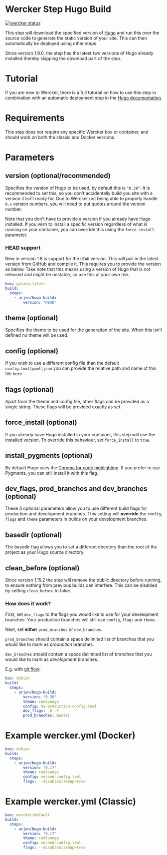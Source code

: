 # Wercker Step Hugo Build

[![wercker status](https://app.wercker.com/status/837cf1a5869eb00da38dbd6083e35825/m "wercker status")](https://app.wercker.com/project/bykey/837cf1a5869eb00da38dbd6083e35825)

This step will download the specified version of [Hugo](http://gohugo.io) and run this over the source code to generate the static version of your site. This can then automatically be deployed using other steps.

Since version 1.9.0, the step has the latest two versions of Hugo already installed thereby skipping the download part of the step.

# Tutorial

If you are new to Wercker, there is a full tutorial on how to use this step in combination with an automatic deployment step in the [Hugo documentation](http://gohugo.io/tutorials/automated-deployments/).

# Requirements

This step does not require any specific Wercker box or container, and should work on both the classic and Docker versions.

# Parameters

## version (optional/recommended)

Specifies the version of Hugo to be used, by default this is `"0.39"`. It is recommended to set this, so you don't accidentally build you site with a version it isn't ready for. Due to Wercker not being able to properly handle `0.x` version numbers, you will need to put quotes around the version number.

Note that you don't have to provide a version if you already have Hugo installed. If you wish to install a specific version regardless of what is running on your container, you can override this using the `force_install` parameter.

### HEAD support

New in version 1.8 is support for the `HEAD` version. This will pull in the latest version from GitHub and compile it. This requires you to provide the version as below. Take note that this means using a version of Hugo that is not released and might be unstable, so use this at your own risk.

```yml
box: golang:latest
build:
  steps:
    - arjen/hugo-build:
        version: "HEAD"
```


## theme (optional)

Specifies the theme to be used for the generation of the site. When this isn't defined no theme will be used.

## config (optional)

If you wish to use a different config file than the default `config.toml|yaml|json` you can provide the relative path and name of this file here.

## flags (optional)

Apart from the theme and config file, other flags can be provided as a single string. These flags will be provided exactly as set.

## force_install (optional)

If you already have Hugo installed in your container, this step will use the installed version. To override this behaviour, set `force_install` to `true`.

## install_pygments (optional)

By default Hugo uses the [Chroma for code highlighting](http://gohugo.io/extras/highlighting/). If you prefer to use Pygments, you can still install it with this flag.

## dev_flags, prod_branches and dev_branches (optional)

These 3 optional parameters allow you to use different build flags for production and development branches. This setting will **override** the `config`, `flags` and `theme` parameters in builds on your development branches.

## basedir (optional)

The basedir flag allows you to set a different directory than the root of the project as your Hugo source directory.

## clean_before (optional)

Since version 1.15.2 the step will remove the public directory before running, to ensure nothing from previous builds can interfere. This can be disabled by setting `clean_before` to false.

### How does it work?

First, set `dev_flags` to the flags you would like to use for your development branches. Your production branches will still use `config`, `flags` and `theme`.

Next, set **either** `prod_branches` or `dev_branches`.

`prod_branches` should contain a space delimited list of branches that you would like to mark as *production* branches.

`dev_branches` should contain a space delimited list of branches that you would like to mark as *development* branches.

E.g. with [git flow](http://nvie.com/posts/a-successful-git-branching-model/):

```yml
box: debian
build:
  steps:
    - arjen/hugo-build:
        version: "0.39"
        theme: redlounge
        config: my-production-config.toml
        dev_flags: -D -F
        prod_branches: master
```

# Example wercker.yml (Docker)

```yml
box: debian
build:
  steps:
    - arjen/hugo-build:
        version: "0.17"
        theme: redlounge
        config: second-config.toml
        flags: --disableSitemap=true
```

# Example wercker.yml (Classic)

```yml
box: wercker/default
build:
  steps:
    - arjen/hugo-build:
        version: "0.17"
        theme: redlounge
        config: second-config.toml
        flags: --disableSitemap=true
```
